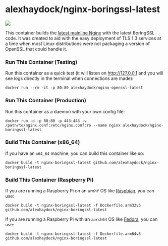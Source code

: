 # alexhaydock/nginx-boringssl-latest

[![](https://images.microbadger.com/badges/image/alexhaydock/nginx-boringssl-latest.svg)](https://microbadger.com/images/alexhaydock/nginx-boringssl-latest "Get your own image badge on microbadger.com")

This container builds the [latest mainline Nginx](https://nginx.org/en/CHANGES) with the latest BoringSSL code. It was created to aid with the easy deployment of TLS 1.3 services at a time when most Linux distributions were not packaging a version of OpenSSL that could handle it.

### Run This Container (Testing)
Run this container as a quick test (it will listen on http://127.0.0.1 and you will see logs directly in the terminal when connections are made):
```
docker run --rm -it -p 80:80 alexhaydock/nginx-openssl-latest
```

### Run This Container (Production)
Run this container as a daemon with your own config file:
```
docker run -d -p 80:80 -p 443:443 -v /path/to/nginx.conf:/etc/nginx.conf:ro --name nginx alexhaydock/nginx-boringssl-latest
```

### Build This Container (x86_64)
If you have an `x64_64` machine, you can build this container like so:
```
docker build -t nginx-boringssl-latest github.com/alexhaydock/nginx-boringssl-latest
```

### Build This Container (Raspberry Pi)
If you are running a Raspberry Pi on an `armhf` OS like [Raspbian](https://www.raspberrypi.org/downloads/raspbian/), you can use:
```
docker build -t nginx-boringssl-latest -f Dockerfile.arm32v6 github.com/alexhaydock/nginx-boringssl-latest
```

If you are running a Raspberry Pi with an `aarch64` OS like [Fedora](https://fedoraproject.org/wiki/Architectures/ARM/Raspberry_Pi), you can use:
```
docker build -t nginx-boringssl-latest -f Dockerfile.arm64v8 github.com/alexhaydock/nginx-boringssl-latest
```
